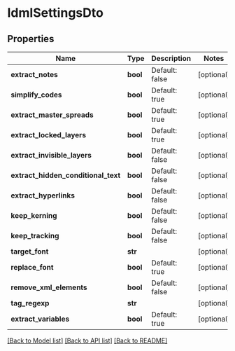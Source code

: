 # IdmlSettingsDto

## Properties
Name | Type | Description | Notes
------------ | ------------- | ------------- | -------------
**extract_notes** | **bool** | Default: false | [optional] 
**simplify_codes** | **bool** | Default: true | [optional] 
**extract_master_spreads** | **bool** | Default: true | [optional] 
**extract_locked_layers** | **bool** | Default: true | [optional] 
**extract_invisible_layers** | **bool** | Default: false | [optional] 
**extract_hidden_conditional_text** | **bool** | Default: false | [optional] 
**extract_hyperlinks** | **bool** | Default: false | [optional] 
**keep_kerning** | **bool** | Default: false | [optional] 
**keep_tracking** | **bool** | Default: false | [optional] 
**target_font** | **str** |  | [optional] 
**replace_font** | **bool** | Default: true | [optional] 
**remove_xml_elements** | **bool** | Default: false | [optional] 
**tag_regexp** | **str** |  | [optional] 
**extract_variables** | **bool** | Default: true | [optional] 

[[Back to Model list]](../README.md#documentation-for-models) [[Back to API list]](../README.md#documentation-for-api-endpoints) [[Back to README]](../README.md)


